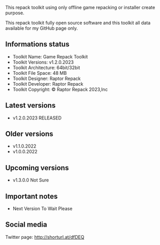 This repack toolkit using only offline game repacking or installer create purpose.

This repack toolkit fully open source software and this toolkit all data available for my GitHub page only.

Informations status
-----------------------------------------------
- Toolkit Name: Game Repack Toolkit
- Toolkit Versions: v1.2.0.2023
- Toolkit Architecture: 64bit/32bit
- Toolkit File Space: 48 MB
- Toolkit Designer: Raptor Repack
- Toolkit Developer: Raptor Repack
- Toolkit Copyright: © Raptor Repack 2023,Inc

Latest versions
-----------------------------------------------
- v1.2.0.2023 RELEASED

Older versions
-----------------------------------------------
- v1.1.0.2022
- v1.0.0.2022

Upcoming versions
-----------------------------------------------
- v1.3.0.0 Not Sure

Important notes
-----------------------------------------------
- Next Version To Wait Please

Social media
-----------------------------------------------
Twitter page: http://shorturl.at/dfDEQ
